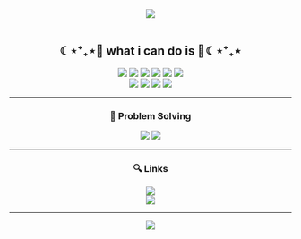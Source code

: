 <!-- Hi there 👋 -->

<!--

- 🔭 I’m currently working on ...
- 🌱 I’m currently learning ...
- 👯 I’m looking to collaborate on ...
- 🤔 I’m looking for help with ...
- 💬 Ask me about ...
- 📫 How to reach me: ...
- 😄 Pronouns: ...
- ⚡ Fun fact: ...
-->

<div align='center'>
  <img src="https://capsule-render.vercel.app/api?type=soft&color=gradient&height=70&section=header&text=HI,&nbsp;I'M&nbsp;SANGEUN👋&fontSize=50"/>
</div>

<!-- <div align='center'>
  <h3>🧐 Introduction</h3>
  <p>안녕하세요, 임상은입니다.</p>
</div> -->

<br>

<div align='center'>
  <h2 align="center">☾⋆⁺₊⋆💙 what i can do is 💙☾⋆⁺₊⋆</h2>
  <img src="https://img.shields.io/badge/Python-3776AB.svg?&style=for-the-badge&logo=Python&logoColor=white"/>
  <img src="https://img.shields.io/badge/JavaScript-F7DF1E.svg?&style=for-the-badge&logo=JavaScript&logoColor=white"/>
  <img src="https://img.shields.io/badge/typescript-%23007ACC.svg?style=for-the-badge&logo=typescript&logoColor=white"/>
  <img src="https://img.shields.io/badge/Django-092E20.svg?&style=for-the-badge&logo=Django&logoColor=white"/>
  <img src="https://img.shields.io/badge/react-%2320232a.svg?style=for-the-badge&logo=react&logoColor=%2361DAFB"/>
  <img src="https://img.shields.io/badge/Vue.js-4FC08D.svg?&style=for-the-badge&logo=Vue.js&logoColor=white"/>
</div>
<div align='center'>
  <img src="https://img.shields.io/badge/HTML5-E34F26.svg?&style=for-the-badge&logo=HTML5&logoColor=white"/>
  <img src="https://img.shields.io/badge/CSS3-1572B6.svg?&style=for-the-badge&logo=CSS3&logoColor=white"/>
  <img src="https://img.shields.io/badge/SQLite-003B57.svg?&style=for-the-badge&logo=SQLite&logoColor=white"/>
  <img src="https://img.shields.io/badge/MySQL-4479A1.svg?&style=for-the-badge&logo=MySQL&logoColor=white"/>
</div>

---

<div align="center">
 <h3>🎲 Problem Solving</h3>
 <a href="https://solved.ac/lse2625/"><img src="http://mazassumnida.wtf/api/v2/generate_badge?boj=lse2625"/></a>
  <img src="http://mazandi.herokuapp.com/api?handle=lse2625&theme=warm"/>
</div>

---

<div align='center'>
  <h3>🔍 Links</h3>
  <a href="https://velog.io/@lse2625"><img src="https://img.shields.io/badge/lse2625.log-3DDC84?style=flat-square&logo=Velog&logoColor=white"/></a>
  <br>
  <a href="mailto:lse2625@gmail.com"><img src="https://img.shields.io/badge/lse2625@gmail.com-D14836?style=flat-square&logo=gmail&logoColor=white&link=mailto:lse2625@gmail.com"/></a>
</div>

---

<div align='center'>
  <img src="https://github-readme-stats.vercel.app/api?username=sangeun-lim&theme=nightowl&show_icons=true"></img>
  <!-- <img src="https://github-readme-stats.vercel.app/api/top-langs/?username=sangeun-lim&layout=compact&theme=tokyonight" /> -->
</div>

